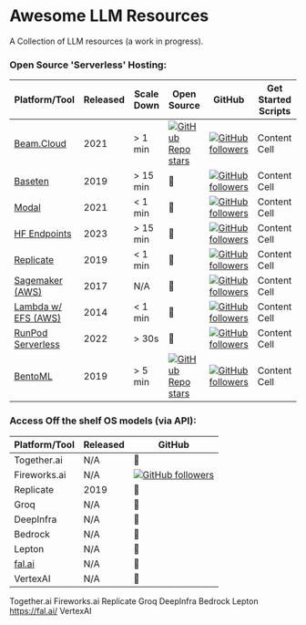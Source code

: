 # Awesome LLM Resources

A Collection of LLM resources (a work in progress). 

### Open Source 'Serverless' Hosting:

| Platform/Tool                   | Released | Scale Down | Open Source | GitHub | Get Started Scripts |
| --------------------------------| -------- | ---------- | ----------- | ------ | -------------------- |
| [Beam.Cloud](https://www.beam.cloud/) | 2021     | > 1 min    | [![GitHub Repo stars](https://img.shields.io/github/stars/beam-cloud/beta9?style=social)](https://github.com/beam-cloud/beta9) | [![GitHub followers](https://img.shields.io/github/followers/beam-cloud?style=social)](https://github.com/beam-cloud) | Content Cell |
| [Baseten](https://www.baseten.com/) | 2019     | > 15 min   | 🔴          | [![GitHub followers](https://img.shields.io/github/followers/basetenlabs?style=social)](https://github.com/basetenlabs) | Content Cell |
| [Modal](https://modal.com/)      | 2021     | < 1 min    | 🔴          | [![GitHub followers](https://img.shields.io/github/followers/modal-labs?style=social)](https://github.com/modal-labs) | Content Cell |
| [HF Endpoints](https://ui.endpoints.huggingface.co/) | 2023 | > 15 min   | 🔴          | [![GitHub followers](https://img.shields.io/github/followers/huggingface?style=social)](https://github.com/huggingface) | Content Cell |
| [Replicate](https://replicate.com/) | 2019     | < 1 min    | 🔴          | [![GitHub followers](https://img.shields.io/github/followers/replicate?style=social)](https://github.com/replicate) | Content Cell |
| [Sagemaker (AWS)](https://aws.amazon.com/sagemaker/) | 2017 | N/A        | 🔴          | [![GitHub followers](https://img.shields.io/github/followers/aws?style=social)](https://github.com/aws/amazon-sagemaker-examples) | Content Cell |
| [Lambda w/ EFS (AWS)](https://aws.amazon.com/pm/lambda/) | 2014 | < 1 min | 🔴          | [![GitHub followers](https://img.shields.io/github/followers/awsdocs?style=social)](https://github.com/awsdocs/aws-lambda-developer-guide) | Content Cell |
| [RunPod Serverless](https://www.runpod.io/serverless-gpu) | 2022 | > 30s    | 🔴          | [![GitHub followers](https://img.shields.io/github/followers/runpod?style=social)](https://github.com/runpod) | Content Cell |
| [BentoML](https://www.bentoml.com/) | 2019     | > 5 min    | [![GitHub Repo stars](https://img.shields.io/github/stars/bentoml/BentoML?style=social)](https://github.com/bentoml/BentoML) | [![GitHub followers](https://img.shields.io/github/followers/bentoml?style=social)](https://github.com/bentoml) | Content Cell |



### Access Off the shelf OS models (via API):

| Platform/Tool       | Released | GitHub |
| ------------------- | -------- | ----------- |
| Together.ai         | N/A      | 🔴          |
| Fireworks.ai        | N/A      | [![GitHub followers](https://img.shields.io/github/followers/fw-ai?style=social)](https://github.com/fw-ai)        |
| Replicate           | 2019     | 🔴   |
| Groq                | N/A      | 🔴          |
| DeepInfra           | N/A      | 🔴          |
| Bedrock             | N/A      | 🔴          |
| Lepton              | N/A      | 🔴          |
| [fal.ai](https://fal.ai/) | N/A | 🔴       |
| VertexAI            | N/A      | 🔴          |



Together.ai
Fireworks.ai
Replicate
Groq
DeepInfra
Bedrock
Lepton
https://fal.ai/ 
VertexAI
